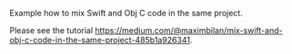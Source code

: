 Example how to mix Swift and Obj C code in the same project.

Please see the tutorial https://medium.com/@maximbilan/mix-swift-and-obj-c-code-in-the-same-project-485b1a926341.

